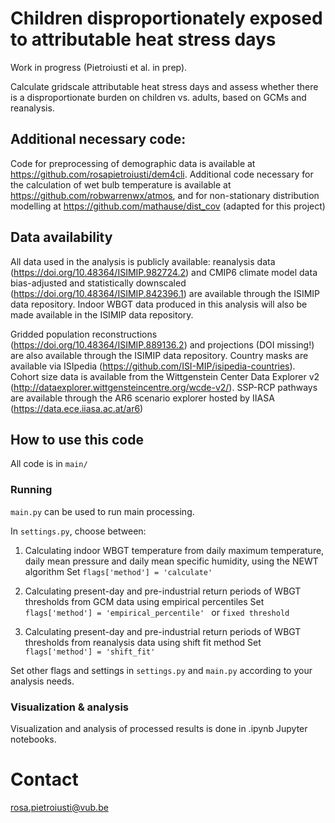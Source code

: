 # Children disproportionately exposed to attributable heat stress days

Work in progress (Pietroiusti et al. in prep). 

Calculate gridscale attributable heat stress days and assess whether there is a disproportionate burden on children vs. adults, based on GCMs and reanalysis. 

## Additional necessary code:

Code for preprocessing of demographic data is available at https://github.com/rosapietroiusti/dem4cli. Additional code necessary for the calculation of wet bulb temperature is available at https://github.com/robwarrenwx/atmos, and for non-stationary distribution modelling at https://github.com/mathause/dist_cov (adapted for this project)

## Data availability 

All data used in the analysis is publicly available: reanalysis data (https://doi.org/10.48364/ISIMIP.982724.2) and CMIP6 climate model data bias-adjusted and statistically downscaled (https://doi.org/10.48364/ISIMIP.842396.1) are available through the ISIMIP data repository. Indoor WBGT data produced in this analysis will also be made available in the ISIMIP data repository.

Gridded population reconstructions (https://doi.org/10.48364/ISIMIP.889136.2) and projections (DOI missing!) are also available through the ISIMIP data repository. Country masks are available via ISIpedia (https://github.com/ISI-MIP/isipedia-countries). Cohort size data is available from the Wittgenstein Center Data Explorer v2 (http://dataexplorer.wittgensteincentre.org/wcde-v2/). SSP-RCP pathways are available through the AR6 scenario explorer hosted by IIASA (https://data.ece.iiasa.ac.at/ar6)  

## How to use this code

All code is in ``` main/ ```


### Running 

```main.py``` can be used to run main processing.

In ```settings.py```, choose between:

1) Calculating indoor WBGT temperature from daily maximum temperature, daily mean pressure and daily mean specific humidity, using the NEWT algorithm
Set ```flags['method'] = 'calculate' ```

2) Calculating present-day and pre-industrial return periods of WBGT thresholds from GCM data using empirical percentiles
Set ```flags['method'] = 'empirical_percentile' ``` or ```fixed threshold``` 

3)  Calculating present-day and pre-industrial return periods of WBGT thresholds from reanalysis data using shift fit method 
Set ```flags['method'] = 'shift_fit' ``` 

Set other flags and settings in ```settings.py``` and ```main.py``` according to your analysis needs. 



### Visualization & analysis

Visualization and analysis of processed results is done in .ipynb Jupyter notebooks. 


# Contact

rosa.pietroiusti@vub.be 